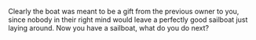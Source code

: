 Clearly the boat was meant to be a gift from the previous owner to you, since nobody in their right 
mind would leave a perfectly good sailboat just laying around. Now you have a sailboat, what do you 
do next?